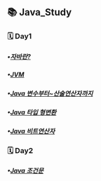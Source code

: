 ## 📚 Java_Study
### 🗓️ Day1
##### •[자바란?](https://inhwan19991120.tistory.com/8)
##### •[JVM](https://inhwan19991120.tistory.com/9)
##### •[Java 변수부터~산술연산자까지](https://inhwan19991120.tistory.com/10)
##### •[Java 타입 형변환](https://inhwan19991120.tistory.com/11)
##### •[Java 비트연산자](https://inhwan19991120.tistory.com/12)

### 🗓️ Day2
##### •[Java 조건문](https://inhwan19991120.tistory.com/13)